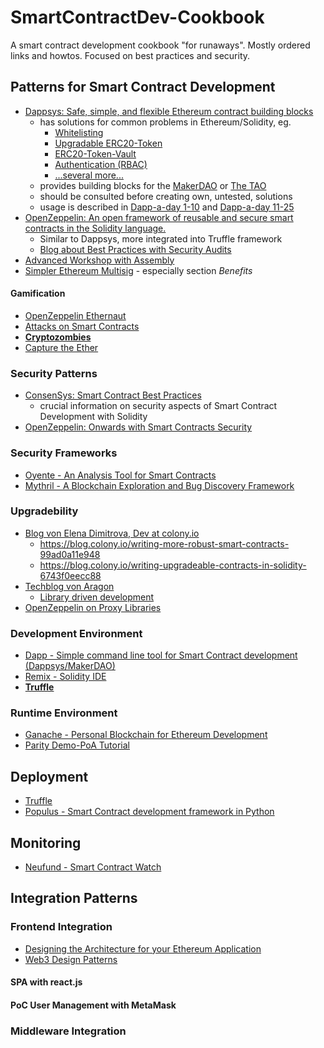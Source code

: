 # SmartContractDev-Cookbook
A smart contract development cookbook "for runaways". Mostly ordered links and howtos. Focused on best practices and security.

## Patterns for Smart Contract Development

* [Dappsys: Safe, simple, and flexible Ethereum contract building blocks](https://github.com/dapphub/dappsys)
    * has solutions for common problems in Ethereum/Solidity, eg.
        * [Whitelisting](https://steemit.com/ethereum/@nexusdev/dapp-a-day-11-whitelist-boring)
        * [Upgradable ERC20-Token](https://steemit.com/ethereum/@nikolai/dapp-a-day-6-upgradeable-tokens)
        * [ERC20-Token-Vault](https://steemit.com/ethereum/@nexusdev/dapp-a-day-18-erc20-token-vault)
        * [Authentication (RBAC)](https://steemit.com/ethereum/@nikolai/dapp-a-day-4-access-control-via-auth)
        * [...several more...](https://github.com/dapphub/dappsys)
    * provides building blocks for the [MakerDAO](https://github.com/makerdao/maker-otc) or [The TAO](https://ryepdx.github.io/the-tao/)
    * should be consulted before creating own, untested, solutions
    * usage is described in [Dapp-a-day 1-10](https://steemit.com/@nikolai) and [Dapp-a-day 11-25](https://steemit.com/@nexusdev)
* [OpenZeppelin: An open framework of reusable and secure smart contracts in the Solidity language.](http://zeppelin-solidity.readthedocs.io/en/latest/) 
    * Similar to Dappsys, more integrated into Truffle framework
    * [Blog about Best Practices with Security Audits](https://medium.com/zeppelin-blog)
* [Advanced Workshop with Assembly](https://github.com/androlo/solidity-workshop)
* [Simpler Ethereum Multisig](https://medium.com/@ChrisLundkvist/exploring-simpler-ethereum-multisig-contracts-b71020c19037) - especially section _Benefits_

#### Gamification

* [OpenZeppelin Ethernaut](https://ethernaut.zeppelin.solutions)
* [Attacks on Smart Contracts](https://www.cryptologie.net/article/423/attacks-on-ethereum-smart-contracts/)
* **[Cryptozombies](https://cryptozombies.io/)**
* [Capture the Ether](https://capturetheether.com/)

### Security Patterns
* [ConsenSys: Smart Contract Best Practices](https://github.com/ConsenSys/smart-contract-best-practices)
    * crucial information on security aspects of Smart Contract Development with Solidity
* [OpenZeppelin: Onwards with Smart Contracts Security](https://medium.com/zeppelin-blog/onward-with-ethereum-smart-contract-security-97a827e47702)

### Security Frameworks
* [Oyente - An Analysis Tool for Smart Contracts](https://github.com/melonproject/oyente)
* [Mythril - A Blockchain Exploration and Bug Discovery Framework](https://hackernoon.com/introducing-mythril-a-framework-for-bug-hunting-on-the-ethereum-blockchain-9dc5588f82f6)

### Upgradebility

* [Blog von Elena Dimitrova, Dev at colony.io](https://blog.colony.io/@elena_di)
    * https://blog.colony.io/writing-more-robust-smart-contracts-99ad0a11e948
    * https://blog.colony.io/writing-upgradeable-contracts-in-solidity-6743f0eecc88
* [Techblog von Aragon](https://blog.aragon.one/tagged/development)
    * [Library driven development](https://blog.aragon.one/library-driven-development-in-solidity-2bebcaf88736)
* [OpenZeppelin on Proxy Libraries](https://medium.com/zeppelin-blog/proxy-libraries-in-solidity-79fbe4b970fd)

### Development Environment

* [Dapp - Simple command line tool for Smart Contract development (Dappsys/MakerDAO)](https://dapp.readthedocs.io/)
* [Remix - Solidity IDE](http://remix.ethereum.org/)
* **[Truffle](http://truffleframework.com/)**

### Runtime Environment

* [Ganache - Personal Blockchain for Ethereum Development](https://github.com/trufflesuite/ganache)
* [Parity Demo-PoA Tutorial](https://wiki.parity.io/Demo-PoA-tutorial.html)

## Deployment

* [Truffle](http://truffleframework.com/)
* [Populus - Smart Contract development framework in Python](http://populus.readthedocs.io/en/latest/)

## Monitoring

* [Neufund - Smart Contract Watch](https://github.com/Neufund/smart-contract-watch) 

## Integration Patterns

### Frontend Integration

* [Designing the Architecture for your Ethereum Application](https://blog.zeppelin.solutions/designing-the-architecture-for-your-ethereum-application-9cec086f8317)
* [Web3 Design Patterns](https://medium.com/@lyricalpolymath/web3-design-principles-f21db2f240c1)

#### SPA with react.js
#### PoC User Management with MetaMask
### Middleware Integration
